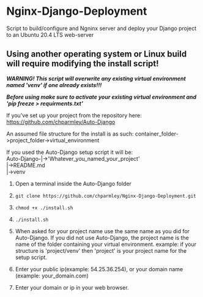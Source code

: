 # Nginx-Django-Deployment
Script to build/configure and Ngninx server and deploy your Django project to an Ubuntu 20.4 LTS web-server

Using another operating system or Linux build will require modifying the install script!
----------------------------------------------------------------------------------------

   ***WARNING! This script will overwrite any existing virtual environment named 'venv' if one already exists!!!***

   ***Before using make sure to activate your existing virtual environment and 'pip freeze > requirments.txt'***

If you've set up your project from the repository here:
https://github.com/chparmley/Auto-Django

   An assumed file structure for the install is as such:
            container_folder->project_folder->virtual_environment

If you used the Auto-Django setup script it will be:  
Auto-Django-|->'Whatever_you_named_your_project'  
              |->README.md  
              |->venv  

 1. Open a terminal inside the Auto-Django folder 
 2. ```git clone https://github.com/chparmley/Nginx-Django-Deployment.git```
 3. ```chmod +x ./install.sh```
 4. ```./install.sh```
 5. When asked for your project name use the same name as you did for Auto-Django.
    If you did not use Auto-Django, the project name is the name of the folder containing your
    virtual environment. 
       example: if your structure is 'project/venv' then 'project' is your project name for the setup script.

 6. Enter your public ip(example: 54.25.36.254), or your domain name (example: your_domain.com)

 7. Enter your domain or ip in your web browser.

